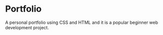 # Portfolio
 A personal portfolio using CSS and HTML and it is a popular beginner web  development project.

